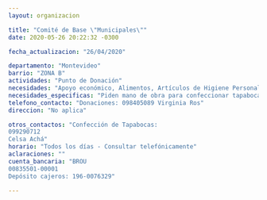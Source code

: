 ```yaml
---
layout: organizacion

title: "Comité de Base \"Municipales\""
date: 2020-05-26 20:22:32 -0300

fecha_actualizacion: "26/04/2020"

departamento: "Montevideo"
barrio: "ZONA B"
actividades: "Punto de Donación"
necesidades: "Apoyo económico, Alimentos, Artículos de Higiene Personal"
necesidades_especificas: "Piden mano de obra para confeccionar tapabocas"
telefono_contacto: "Donaciones: 098405089 Virginia Ros"
direccion: "No aplica"

otros_contactos: "Confección de Tapabocas:
099290712
Celsa Achá"
horario: "Todos los días - Consultar telefónicamente"
aclaraciones: ""
cuenta_bancaria: "BROU
00835501-00001
Depósito cajeros: 196-0076329"

---
```

